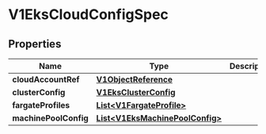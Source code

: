 # V1EksCloudConfigSpec

## Properties
Name | Type | Description | Notes
------------ | ------------- | ------------- | -------------
**cloudAccountRef** | [**V1ObjectReference**](V1ObjectReference.md) |  |  [optional]
**clusterConfig** | [**V1EksClusterConfig**](V1EksClusterConfig.md) |  |  [optional]
**fargateProfiles** | [**List&lt;V1FargateProfile&gt;**](V1FargateProfile.md) |  |  [optional]
**machinePoolConfig** | [**List&lt;V1EksMachinePoolConfig&gt;**](V1EksMachinePoolConfig.md) |  |  [optional]
